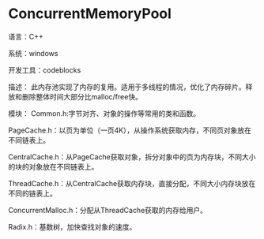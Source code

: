 # ConcurrentMemoryPool

语言：C++

系统：windows

开发工具：codeblocks


描述：
此内存池实现了内存的复用。适用于多线程的情况，优化了内存碎片。释放和删除整体时间大部分比malloc/free快。

模块：
Common.h:字节对齐、对象的操作等常用的类和函数。

PageCache.h：以页为单位（一页4K），从操作系统获取内存，不同页对象放在不同链表上。

CentralCache.h：从PageCache获取对象，拆分对象中的页为内存块，不同大小的块的对象放在不同链表上。

ThreadCache.h：从CentralCache获取内存块，直接分配，不同大小内存块放在不同的链表上。

ConcurrentMalloc.h：分配从ThreadCache获取的内存给用户。

Radix.h：基数树，加快查找对象的速度。
